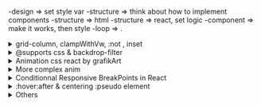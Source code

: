 -design => set style var
-structure => think about how to implement components
-structure => html
-structure => react, set logic
-component => make it works, then style
-loop => .

<details>
<summary>grid-column, clampWithVw, :not , inset
</summary>

```css
    .grid-container > *:first-child {
        grid-column: 2;

.underline-indicators > [aria-selected="true"] {
color: hsl( var(--clr-white) / 1);

--gap: clamp(1.5rem, 5vw, 3.5rem);

margin-block-start:

.grid-container p:not([class]) {

--gap: min(6vw, 6rem);

    inset: 0 0 0 30%;


```

</details>

<details>
<summary>@supports css & backdrop-filter</summary>

```css
.nav > div {
	background: rgba(0, 0, 0, 0.9);
	/* firefox does not support backdrop-filter
    => set default bg */
}

@supports (backdrop-filter: blur(1rem)) {
	.nav > div {
		backdrop-filter: blur(1rem);
		background: rgba(255, 255, 255, 0.02);
		/* chrome does support backdrop-filter */
	}
}
```

</details>

<details>
<summary>Animation css react by grafikArt</summary>

```js
const Fade = ({ visible, children }) => {
	const [showChildren, setShowChildren] = useState(visible);

	useEffect(() => {
		if (visible) {
			setShowChildren(true);
		} else {
			const timer = setTimeout(() => {
				setShowChildren(false);
			}, 1000);
			return () => {
				clearTimeout(timer);
			};
		}
	}, [visible]);

	let className = "fade";
	if (!visible) {
		className += " out";
	}

	return <div className={className}>{showChildren && children}</div>;
};

export default Fade;
```

</details>

<details>
<summary>More complex anim
</summary>

```js
const VISIBLE = 1;
const HIDDEN = 2;
const ENTERING = 3;
const LEAVING = 4;

const Fade = ({ visible, children, duration = 1000 }) => {
	const childRef = useRef(children);
	const [state, setState] = useState(visible ? VISIBLE : HIDDEN);
	const className = state === VISIBLE ? "fade" : "fade out";

	if (visible) {
		childRef.current = children;
	}

	useEffect(() => {
		if (!visible) {
			setState(LEAVING);
		} else {
			setState((s) => (s === HIDDEN ? ENTERING : VISIBLE));
		}
	}, [visible]);

	useEffect(() => {
		if (state === LEAVING) {
			const timer = setTimeout(() => {
				setState(HIDDEN);
			}, 1000);
			return () => {
				clearTimeout(timer);
			};
		} else if (state === ENTERING) {
			// document.body.offsetHeight;
			setState(VISIBLE);
		}
	}, [state]);

	if (state === HIDDEN) {
		return null;
	}

	return <div className={className}>{childRef.current}</div>;
};
```

</details>

<details>
<summary>Conditionnal Responsive BreakPoints in React
</summary>

calling in main component

```js
const breakPoints = {
	mobile: "(max-width:560px)",
	tablet: "(min-width:561px) and (max-width:768px)",
	tablet: "(min-width:769x) and (max-width:1024px)",
	desktop: "(min-width:1024px)",
};

const MainComponent () => {
const [breakPoint, isBreakPoint] = useState();

	useEffect(() => {
		breakPointObserver(breakPoints, isBreakPoint);
	}, [breakPoint]);

	return (<ChildComponent breakPoint={breakPoint} />)

```

breakpoint functions

```js
function matchMediaQuery(breakPoints, setBreakPoint) {
	for (let key of Object.keys(breakPoints)) {
		if (window.matchMedia(`${breakPoints[key]}`).matches) {
			setBreakPoint(key);
		}
	}
}

export default function breakPointObserver(breakPoints, setBreakPoint) {
	matchMediaQuery(breakPoints, setBreakPoint);

	window.addEventListener("resize", () => {
		matchMediaQuery(breakPoints, setBreakPoint);
	});
}
```

</details>

<details>
<summary>:hover:after & centering :pseudo element
</summary>

```css
.explore {
	border-radius: 50%;
	aspect-ratio: 1;
	width: fit-content;
	padding: 1.2rem;
	margin: 0 auto;
	transition: 2s;
	position: relative;
	z-index: 55;
}

.explore:hover {
	transition: 2s ease-out;
	transform: scale(150%);
	cursor: pointer;
}

.explore:hover:after {
	transform: scale(180%);
	background-color: rgba(110, 110, 110, 0.452);
}

.explore:after {
	transition: 1.5s;
	content: "";
	width: 8rem;
	height: 8rem;
	margin-top: -4rem;
	margin-left: -4rem;
	border-radius: 50%;
	position: absolute;
	top: 50%;
	left: 50%;
	transform: translate(-50% -50%);
	background-color: rgba(110, 110, 110, 0);
}
```

</details>

<details>
<summary>
Others
</summary>
```css

.slide [aria-selected="true"] {
background-color: rgb(255, 255, 255);
}

````

```js

import img
src require
src={/asset/...}
````

</details>
